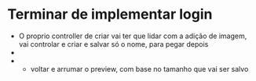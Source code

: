 # Terminar de implementar login
- O proprio controller de criar vai ter que lidar com a adição de imagem, vai controlar e criar e salvar só o nome, para pegar depois
- 
- - voltar e arrumar o preview, com base no tamanho que vai ser salvo